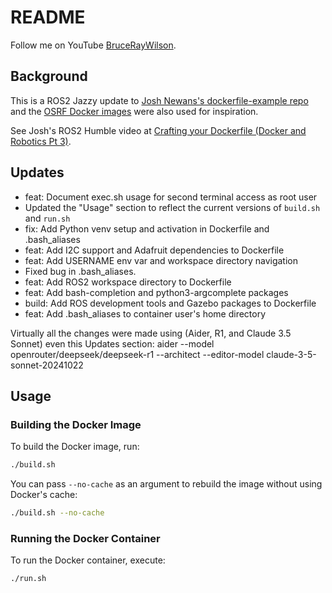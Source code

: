 # README

Follow me on YouTube [BruceRayWilson](https://www.youtube.com/channel/UCYkXxe6CGAHwopdYC8l5A1Q).

## Background

This is a ROS2 Jazzy update to [Josh Newans's dockerfile-example repo](https://github.com/joshnewans/dockerfile_example) and the [OSRF Docker images](https://github.com/osrf/docker_images) were also used for inspiration.

See Josh's ROS2 Humble video at [Crafting your Dockerfile (Docker and Robotics Pt 3)](https://www.youtube.com/watch?v=RbP5cARP-SM).

## Updates

- feat: Document exec.sh usage for second terminal access as root user
- Updated the "Usage" section to reflect the current versions of `build.sh` and `run.sh`
- fix: Add Python venv setup and activation in Dockerfile and .bash_aliases
- feat: Add I2C support and Adafruit dependencies to Dockerfile
- feat: Add USERNAME env var and workspace directory navigation
- Fixed bug in .bash_aliases.
- feat: Add ROS2 workspace directory to Dockerfile
- feat: Add bash-completion and python3-argcomplete packages
- build: Add ROS development tools and Gazebo packages to Dockerfile
- feat: Add .bash_aliases to container user's home directory

Virtually all the changes were made using (Aider, R1, and Claude 3.5 Sonnet) even this Updates section:
aider --model openrouter/deepseek/deepseek-r1 --architect --editor-model claude-3-5-sonnet-20241022

## Usage

### Building the Docker Image

To build the Docker image, run:

```bash
./build.sh
```

You can pass `--no-cache` as an argument to rebuild the image without using Docker's cache:

```bash
./build.sh --no-cache
```

### Running the Docker Container

To run the Docker container, execute:

```bash
./run.sh
```
